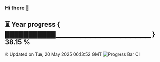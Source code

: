 ### Hi there 👋
⏳ Year progress { ███████████▁▁▁▁▁▁▁▁▁▁▁▁▁▁▁▁▁▁▁ } 38.15 %
---
⏰ Updated on Tue, 20 May 2025 06:13:52 GMT
![Progress Bar CI](https://github.com/Moyi321/Moyi321/workflows/Progress%20Bar%20CI/badge.svg)
